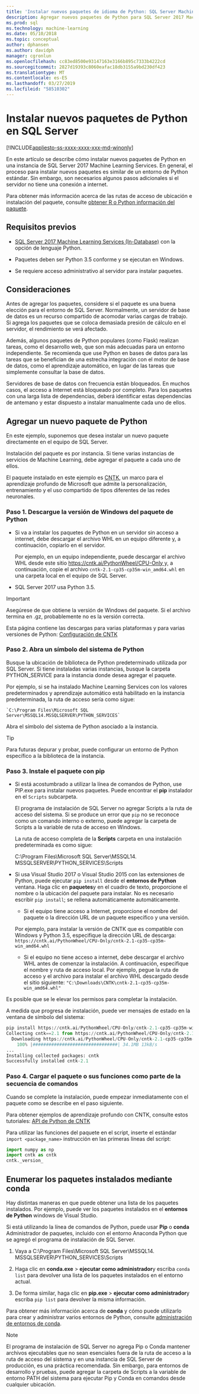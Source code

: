 ```yaml
---
title: 'Instalar nuevos paquetes de idioma de Python: SQL Server Machine Learning'
description: Agregar nuevos paquetes de Python para SQL Server 2017 Machine Learning Services (In-Database) y Machine Learning Server (independiente).
ms.prod: sql
ms.technology: machine-learning
ms.date: 05/10/2018
ms.topic: conceptual
author: dphansen
ms.author: davidph
manager: cgronlun
ms.openlocfilehash: cc83ed8500e93147163e3166b895c7333b4222cd
ms.sourcegitcommit: 2827d19393c8060eafac18db3155a9bd230df423
ms.translationtype: MT
ms.contentlocale: es-ES
ms.lasthandoff: 03/27/2019
ms.locfileid: "58510302"
---
```

# <a name="install-new-python-packages-on-sql-server"></a>Instalar nuevos paquetes de Python en SQL Server
[!INCLUDE[appliesto-ss-xxxx-xxxx-xxx-md-winonly](../../includes/appliesto-ss-xxxx-xxxx-xxx-md-winonly.md)]

En este artículo se describe cómo instalar nuevos paquetes de Python en una instancia de SQL Server 2017 Machine Learning Services. En general, el proceso para instalar nuevos paquetes es similar de un entorno de Python estándar. Sin embargo, son necesarios algunos pasos adicionales si el servidor no tiene una conexión a internet.

Para obtener más información acerca de las rutas de acceso de ubicación e instalación del paquete, consulte [obtener R o Python información del paquete](../r/determine-which-packages-are-installed-on-sql-server.md).

## <a name="prerequisites"></a>Requisitos previos

+ [SQL Server 2017 Machine Learning Services (In-Database)](../install/sql-machine-learning-services-windows-install.md) con la opción de lenguaje Python. 

+ Paquetes deben ser Python 3.5 conforme y se ejecutan en Windows. 

+ Se requiere acceso administrativo al servidor para instalar paquetes.

## <a name="considerations"></a>Consideraciones

Antes de agregar los paquetes, considere si el paquete es una buena elección para el entorno de SQL Server. Normalmente, un servidor de base de datos es un recurso compartido de acomodar varias cargas de trabajo. Si agrega los paquetes que se coloca demasiada presión de cálculo en el servidor, el rendimiento se verá afectado. 

Además, algunos paquetes de Python populares (como Flask) realizan tareas, como el desarrollo web, que son más adecuadas para un entorno independiente. Se recomienda que use Python en bases de datos para las tareas que se benefician de una estrecha integración con el motor de base de datos, como el aprendizaje automático, en lugar de las tareas que simplemente consultar la base de datos.

Servidores de base de datos con frecuencia están bloqueados. En muchos casos, el acceso a Internet está bloqueado por completo. Para los paquetes con una larga lista de dependencias, deberá identificar estas dependencias de antemano y estar dispuesto a instalar manualmente cada uno de ellos.

## <a name="add-a-new-python-package"></a>Agregar un nuevo paquete de Python

En este ejemplo, suponemos que desea instalar un nuevo paquete directamente en el equipo de SQL Server.

Instalación del paquete es por instancia. Si tiene varias instancias de servicios de Machine Learning, debe agregar el paquete a cada uno de ellos.

El paquete instalado en este ejemplo es [CNTK](https://docs.microsoft.com/cognitive-toolkit/), un marco para el aprendizaje profundo de Microsoft que admite la personalización, entrenamiento y el uso compartido de tipos diferentes de las redes neuronales.

### <a name="step-1-download-the-windows-version-of-the-python-package"></a>Paso 1. Descargue la versión de Windows del paquete de Python

+ Si va a instalar los paquetes de Python en un servidor sin acceso a internet, debe descargar el archivo WHL en un equipo diferente y, a continuación, copiarlo en el servidor.

    Por ejemplo, en un equipo independiente, puede descargar el archivo WHL desde este sitio [ https://cntk.ai/PythonWheel/CPU-Only ](https://cntk.ai/PythonWheel/CPU-Only/cntk-2.1-cp35-cp35m-win_amd64.whl)y, a continuación, copie el archivo `cntk-2.1-cp35-cp35m-win_amd64.whl` en una carpeta local en el equipo de SQL Server.

+ SQL Server 2017 usa Python 3.5. 

> [!IMPORTANT]
> Asegúrese de que obtiene la versión de Windows del paquete. Si el archivo termina en .gz, probablemente no es la versión correcta.

Esta página contiene las descargas para varias plataformas y para varias versiones de Python: [Configuración de CNTK](https://docs.microsoft.com/cognitive-toolkit/Setup-CNTK-on-your-machine)

### <a name="step-2-open-a-python-command-prompt"></a>Paso 2. Abra un símbolo del sistema de Python

Busque la ubicación de biblioteca de Python predeterminado utilizada por SQL Server. Si tiene instaladas varias instancias, busque la carpeta PYTHON_SERVICE para la instancia donde desea agregar el paquete.

Por ejemplo, si se ha instalado Machine Learning Services con los valores predeterminados y aprendizaje automático está habilitado en la instancia predeterminada, la ruta de acceso sería como sigue:

    `C:\Program Files\Microsoft SQL Server\MSSQL14.MSSQLSERVER\PYTHON_SERVICES`

Abra el símbolo del sistema de Python asociado a la instancia.

> [!TIP]
> Para futuras depurar y probar, puede configurar un entorno de Python específico a la biblioteca de la instancia.

### <a name="step-3-install-the-package-using-pip"></a>Paso 3. Instale el paquete con pip

+ Si está acostumbrado a utilizar la línea de comandos de Python, use PIP.exe para instalar nuevos paquetes. Puede encontrar el **pip** instalador en el `Scripts` subcarpeta. 

  El programa de instalación de SQL Server no agregar Scripts a la ruta de acceso del sistema. Si se produce un error que `pip` no se reconoce como un comando interno o externo, puede agregar la carpeta de Scripts a la variable de ruta de acceso en Windows.

  La ruta de acceso completa de la **Scripts** carpeta en una instalación predeterminada es como sigue:

    C:\Program Files\Microsoft SQL Server\MSSQL14. MSSQLSERVER\PYTHON_SERVICES\Scripts

+ Si usa Visual Studio 2017 o Visual Studio 2015 con las extensiones de Python, puede ejecutar `pip install` desde el **entornos de Python** ventana. Haga clic en **paquetes**y en el cuadro de texto, proporcione el nombre o la ubicación del paquete para instalar. No es necesario escribir `pip install`; se rellena automáticamente automáticamente. 

    - Si el equipo tiene acceso a Internet, proporcione el nombre del paquete o la dirección URL de un paquete específico y una versión. 
    
    Por ejemplo, para instalar la versión de CNTK que es compatible con Windows y Python 3.5, especifique la dirección URL de descarga: `https://cntk.ai/PythonWheel/CPU-Only/cntk-2.1-cp35-cp35m-win_amd64.whl`

    - Si el equipo no tiene acceso a internet, debe descargar el archivo WHL antes de comenzar la instalación. A continuación, especifique el nombre y ruta de acceso local. Por ejemplo, pegue la ruta de acceso y el archivo para instalar el archivo WHL descargado desde el sitio siguiente: `"C:\Downloads\CNTK\cntk-2.1-cp35-cp35m-win_amd64.whl"`

Es posible que se le elevar los permisos para completar la instalación.

A medida que progresa de instalación, puede ver mensajes de estado en la ventana de símbolo del sistema:

```python
pip install https://cntk.ai/PythonWheel/CPU-Only/cntk-2.1-cp35-cp35m-win_amd64.whl
Collecting cntk==2.1 from https://cntk.ai/PythonWheel/CPU-Only/cntk-2.1-cp35-cp35m-win_amd64.whl
  Downloading https://cntk.ai/PythonWheel/CPU-Only/cntk-2.1-cp35-cp35m-win_amd64.whl (34.1MB)
    100% |################################| 34.1MB 13kB/s
...
Installing collected packages: cntk
Successfully installed cntk-2.1
```


### <a name="step-4-load-the-package-or-its-functions-as-part-of-your-script"></a>Paso 4. Cargar el paquete o sus funciones como parte de la secuencia de comandos

Cuando se complete la instalación, puede empezar inmediatamente con el paquete como se describe en el paso siguiente.

Para obtener ejemplos de aprendizaje profundo con CNTK, consulte estos tutoriales: [API de Python de CNTK](https://cntk.ai/pythondocs/tutorials.html)

Para utilizar las funciones del paquete en el script, inserte el estándar `import <package_name>` instrucción en las primeras líneas del script:

```python
import numpy as np
import cntk as cntk
cntk._version_
```

## <a name="list-installed-packages-using-conda"></a>Enumerar los paquetes instalados mediante conda

Hay distintas maneras en que puede obtener una lista de los paquetes instalados. Por ejemplo, puede ver los paquetes instalados en el **entornos de Python** windows de Visual Studio.

Si está utilizando la línea de comandos de Python, puede usar **Pip** o **conda** Administrador de paquetes, incluido con el entorno Anaconda Python que se agregó el programa de instalación de SQL Server.

1. Vaya a C:\Program Files\Microsoft SQL Server\MSSQL14. MSSQLSERVER\PYTHON_SERVICES\Scripts

1. Haga clic en **conda.exe** > **ejecutar como administrador**y escriba `conda list` para devolver una lista de los paquetes instalados en el entorno actual.

1. De forma similar, haga clic en **pip.exe** > **ejecutar como administrador**y escriba `pip list` para devolver la misma información. 

Para obtener más información acerca de **conda** y cómo puede utilizarlo para crear y administrar varios entornos de Python, consulte [administración de entornos de conda](https://conda.io/docs/user-guide/tasks/manage-environments.html).

> [!Note]
> El programa de instalación de SQL Server no agrega Pip o Conda mantener archivos ejecutables que no sean esenciales fuera de la ruta de acceso a la ruta de acceso del sistema y en una instancia de SQL Server de producción, es una práctica recomendada. Sin embargo, para entornos de desarrollo y pruebas, puede agregar la carpeta de Scripts a la variable de entorno PATH del sistema para ejecutar Pip y Conda en comandos desde cualquier ubicación.
